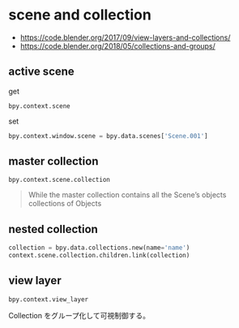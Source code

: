 # scene and collection

* <https://code.blender.org/2017/09/view-layers-and-collections/>
* <https://code.blender.org/2018/05/collections-and-groups/>

## active scene

get

`bpy.context.scene`

set

```py
bpy.context.window.scene = bpy.data.scenes['Scene.001']
```

## master collection

`bpy.context.scene.collection`

> While the master collection contains all the Scene’s objects
> collections of Objects

## nested collection

```py
collection = bpy.data.collections.new(name='name')
context.scene.collection.children.link(collection)
```

## view layer

`bpy.context.view_layer`

Collection をグループ化して可視制御する。
